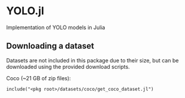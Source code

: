 # YOLO.jl
Implementation of YOLO models in Julia

## Downloading a dataset
Datasets are not included in this package due to their size, but can be downloaded using the provided download scripts.

Coco (~21 GB of zip files):

`include("<pkg root>/datasets/coco/get_coco_dataset.jl")`
